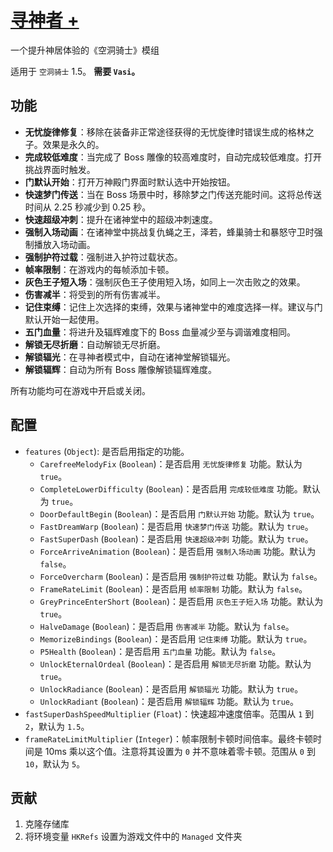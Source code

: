 # [寻神者 +](https://github.com/Clazex/HollowKnight.GodSeekerPlus)

一个提升神居体验的《空洞骑士》模组

适用于 `空洞骑士` 1.5。
**需要 `Vasi`。**

## 功能

- **无忧旋律修复**：移除在装备非正常途径获得的无忧旋律时错误生成的格林之子。效果是永久的。
- **完成较低难度**：当完成了 Boss 雕像的较高难度时，自动完成较低难度。打开挑战界面时触发。
- **门默认开始**：打开万神殿门界面时默认选中开始按钮。
- **快速梦门传送**：当在 Boss 场景中时，移除梦之门传送充能时间。这将总传送时间从 2.25 秒减少到 0.25 秒。
- **快速超级冲刺**：提升在诸神堂中的超级冲刺速度。
- **强制入场动画**：在诸神堂中挑战复仇蝇之王，泽若，蜂巢骑士和暴怒守卫时强制播放入场动画。
- **强制护符过载**：强制进入护符过载状态。
- **帧率限制**：在游戏内的每帧添加卡顿。
- **灰色王子短入场**：强制灰色王子使用短入场，如同上一次击败之的效果。
- **伤害减半**：将受到的所有伤害减半。
- **记住束缚**：记住上次选择的束缚，效果与诸神堂中的难度选择一样。建议与门默认开始一起使用。
- **五门血量**：将进升及辐辉难度下的 Boss 血量减少至与调谐难度相同。
- **解锁无尽折磨**：自动解锁无尽折磨。
- **解锁辐光**：在寻神者模式中，自动在诸神堂解锁辐光。
- **解锁辐辉**：自动为所有 Boss 雕像解锁辐辉难度。

所有功能均可在游戏中开启或关闭。

## 配置

- `features` (`Object`): 是否启用指定的功能。
  + `CarefreeMelodyFix` (`Boolean`)：是否启用 `无忧旋律修复` 功能。默认为 `true`。
  + `CompleteLowerDifficulty` (`Boolean`)：是否启用 `完成较低难度` 功能。默认为 `true`。
  + `DoorDefaultBegin` (`Boolean`)：是否启用 `门默认开始` 功能。默认为 `true`。
  + `FastDreamWarp` (`Boolean`)：是否启用 `快速梦门传送` 功能。默认为 `true`。
  + `FastSuperDash` (`Boolean`)：是否启用 `快速超级冲刺` 功能。默认为 `true`。
  + `ForceArriveAnimation` (`Boolean`)：是否启用 `强制入场动画` 功能。默认为 `false`。
  + `ForceOvercharm` (`Boolean`)：是否启用 `强制护符过载` 功能。默认为 `false`。
  + `FrameRateLimit` (`Boolean`)：是否启用 `帧率限制` 功能。默认为 `false`。
  + `GreyPrinceEnterShort` (`Boolean`)：是否启用 `灰色王子短入场` 功能。默认为 `true`。
  + `HalveDamage` (`Boolean`)：是否启用 `伤害减半` 功能。默认为 `false`。
  + `MemorizeBindings` (`Boolean`)：是否启用 `记住束缚` 功能。默认为 `true`。
  + `P5Health` (`Boolean`)：是否启用 `五门血量` 功能。默认为 `false`。
  + `UnlockEternalOrdeal` (`Boolean`)：是否启用 `解锁无尽折磨` 功能。默认为 `true`。
  + `UnlockRadiance` (`Boolean`)：是否启用 `解锁辐光` 功能。默认为 `true`。
  + `UnlockRadiant` (`Boolean`)：是否启用 `解锁辐辉` 功能。默认为 `true`。
- `fastSuperDashSpeedMultiplier` (`Float`)：快速超冲速度倍率。范围从 `1` 到 `2`，默认为 `1.5`。
- `frameRateLimitMultiplier` (`Integer`)：帧率限制卡顿时间倍率。最终卡顿时间是 10ms 乘以这个值。注意将其设置为 `0` 并不意味着零卡顿。范围从 `0` 到 `10`，默认为 `5`。

## 贡献

1. 克隆存储库
2. 将环境变量 `HKRefs` 设置为游戏文件中的 `Managed` 文件夹
